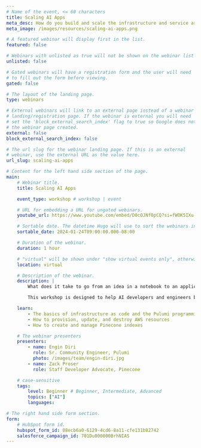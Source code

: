 ```yaml
---
# Name of the event, <= 60 characters
title: Scaling AI Apps
meta_desc: How do you build and scale the infrastructure and service architectures for AI apps?
meta_image: /images/resources/scaling-ai-apps.png

# A featured webinar will display first in the list.
featured: false

# Webinars with unlisted as true will not be shown on the webinar list
unlisted: false

# Gated webinars will have a registration form and the user will need
# to fill out the form before viewing.
gated: false

# The layout of the landing page.
type: webinars

# External webinars will link to an external page instead of a webinar
# landing/registration page. If the webinar is external you will need
# set the 'block_external_search_index' flag to true so Google does not index
# the webinar page created.
external: false
block_external_search_index: false

# The url slug for the webinar landing page. If this is an external
# webinar, use the external URL as the value here.
url_slug: scaling-ai-apps

# Content for the left hand side section of the page.
main:
    # Webinar title.
    title: Scaling AI Apps

    event_type: workshop # workshop | event

    # URL for embedding a URL for ungated webinars.
    youtube_url: https://www.youtube.com/embed/D0cOJNf0pCQ?si=fWOK5IXu-sG3-C6A?rel=0

    # Sortable date. The datetime Hugo will use to sort the webinars in date order.
    sortable_date: 2024-01-24T09:00:00.000-08:00

    # Duration of the webinar.
    duration: 1 hour

    # "virtual" will be shown under "show virtual events only", otherwise shown as City, State (seattle, wa)
    location: virtual

    # Description of the webinar.
    description: |
        What does it take to go from an idea in a notebook to an application handling real-world traffic? In this workshop, the Pinecone and Pulumi teams will explore the infrastructure and service architecture you need to scale AI apps in production. 

        This workshop is designed to help AI developers and engineers build and scale AI infrastructure. We will guide you through the Pulumi platform with diagrams and a series of labs to help accelerate your AI app

    learn:
        - The basics of infrastructure as code and the Pulumi programming model
        - How to provision, update, and destroy AWS resources
        - How to create and manage Pinecone indexes

    # The webinar presenters
    presenters:
        - name: Engin Diri
          role: Sr. Community Engineer, Pulumi
          photo: /images/team/engin-diri.jpg
        - name: Zack Proser
          role: Staff Developer Advocate, Pinecone

    # case-sensitive
    tags:
        level: Beginner # Beginner, Intermediate, Advanced
        topics: ["AI"]
        languages:

# The right hand side form section.
form:
    # HubSpot form id.
    hubspot_form_id: 08ecb6a0-6129-4cd6-8a11-cfe131b82742
    salesforce_campaign_id: 701Du000000BrhNIAS
---
```

